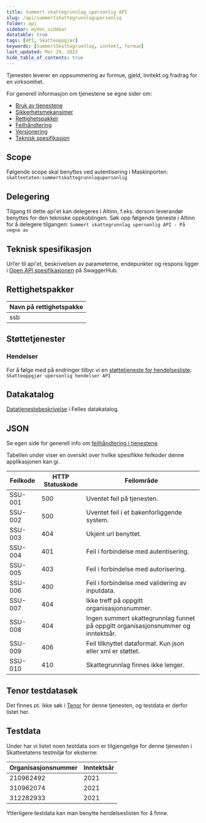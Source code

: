 ```yaml
---
title: Summert skattegrunnlag upersonlig API
slug: /api/summertskattegrunnlagupersonlig
folder: api
sidebar: mydoc_sidebar
datatable: true
tags: [API, Skatteoppgjør]
keywords: [SummertSkattegrunnlag, inntekt, formue]
last_updated: Mar 29, 2023
hide_table_of_contents: true
---
```

<summary>Tjenesten leverer en oppsummering av formue, gjeld, inntekt og fradrag for en virksomhet.</summary>

<Tabs underline={true}>
<TabItem headerText="Om tjenesten" itemKey="itemKey-1" default>

For generell informasjon om tjenestene se egne sider om:

* [Bruk av tjenestene](../om/bruk.md)
* [Sikkerhetsmekansimer](../om/sikkerhet.md)
* [Rettighetspakker](../om/rettighetspakker.md)
* [Feilhåndtering](../om/feil.md)
* [Versjonering](../om/versjoner.md)
* [Teknisk spesifikasjon](../om/tekniskspesifikasjon.md)

## Scope
Følgende scope skal benyttes ved autentisering i Maskinporten: `skatteetaten:summertskattegrunnlagupersonlig`

## Delegering
Tilgang til dette api'et kan delegeres i Altinn, f.eks. dersom leverandør benyttes for den tekniske oppkoblingen. Søk opp følgende tjeneste i Altinn for å delegere tilgangen: `Summert skattegrunnlag upersonlig API - På vegne av`

## Teknisk spesifikasjon
Url’er til api'et, beskrivelsen av parameterne, endepunkter og respons ligger i [Open API spesifikasjonen](https://app.swaggerhub.com/apis/skatteetaten/summert-skattegrunnlag-upersonlig-api) på SwaggerHub.

## Rettighetspakker

| Navn på rettighetspakke |	
|-------------------------|
| ssb                     |

## Støttetjenester

### Hendelser
For å følge med på endringer tilbyr vi en [støttetjeneste for hendelsesliste](./hendelser.md): `Skatteoppgjør upersonlig hendelser API`

## Datakatalog
[Datatjenestebeskrivelse](https://data.norge.no/dataservices/7954ac24-fac2-3333-b47f-bc941ca1648e) i Felles datakatalog.

</TabItem>
<TabItem headerText="Eksempler" itemKey="itemKey-2"> 

## JSON

</TabItem>
<TabItem headerText="Feilkoder" itemKey="itemKey-3">

Se egen side for generell info om [feilhåndtering i tjenestene](../om/feil.md).

Tabellen under viser en oversikt over hvilke spesifikke feilkoder denne applikasjonen kan gi.

| Feilkode | HTTP Statuskode | Feilområde                                                                        |
|----------|-----------------|-----------------------------------------------------------------------------------|
| SSU-001  | 500             | Uventet feil på tjenesten.                                                        |
| SSU-002  | 500             | Uventet feil i et bakenforliggende system.                                        |
| SSU-003  | 404             | Ukjent url benyttet.                                                              |
| SSU-004  | 401             | Feil i forbindelse med autentisering.                                             |
| SSU-005  | 403             | Feil i forbindelse med autorisering.                                              |
| SSU-006  | 400             | Feil i forbindelse med validering av inputdata.                                   |
| SSU-007  | 404             | Ikke treff på oppgitt organisasjonsnummer.                                        |
| SSU-008  | 404             | Ingen summert skattegrunnlag funnet på oppgitt organisasjonsnummer og inntektsår. |
| SSU-009  | 406             | Feil tilknyttet dataformat. Kun json eller xml er støttet.                        |
| SSU-010  | 410             | Skattegrunnlag finnes ikke lenger.                                                |

</TabItem>
<TabItem headerText="Informasjonsmodell" itemKey="itemKey-4">

</TabItem>
<TabItem headerText="Test" itemKey="itemKey-5">

## Tenor testdatasøk
Det finnes pt. ikke søk i [Tenor](../test/tenor.md) for denne tjenesten, og testdata er derfor listet her.

## Testdata

Under har vi listet noen testdata som er tilgjengelige for denne tjenesten i Skatteetatens testmiljø for eksterne: 

| Organisasjonsnummer | Inntektsår |
|---|---|
| 210962492  | 2021 |
| 310962074  | 2021 |
| 312282933  | 2021 |
  
Ytterligere testdata kan man benytte hendelseslisten for å finne.

</TabItem>
</Tabs>

